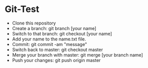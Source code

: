 Git-Test
=======


* Clone this repository
* Create a branch: git branch [your name]
* Switch to that branch: git checkout [your name]
* Add your name to the name.txt file.
* Commit: git commit -am "message"
* Switch back to master: git checkout master
* Merge your branch with master: git merge [your branch name]
* Push your changes: git push origin master
